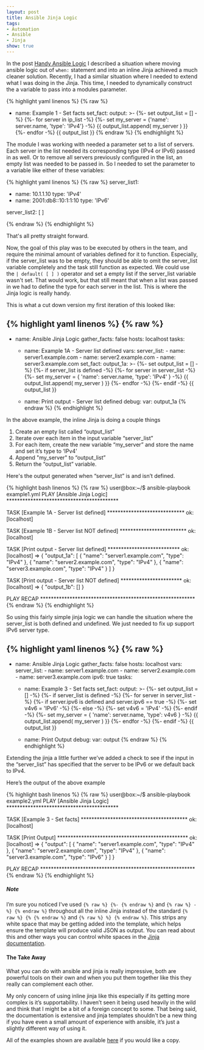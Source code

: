 ```yaml
---
layout: post
title: Ansible Jinja Logic
tags:
- Automation
- Ansible
- Jinja
show: true
---
```


In the post [Handy Ansible Logic](https://mdennett.id.au/2020/06/01/Handy-Ansible-Logic/) I described a situation where moving ansible logic out of ```when:``` statement and into an inline Jinja achieved a much cleaner solution. Recently, I had a similar situation where I needed to extend what I was doing in the Jinja. This time, I needed to dynamically construct the a variable to pass into a modules parameter.

{% highlight yaml linenos %}
{% raw %}
- name: Example 1 - Set facts
    set_fact:
      output: >-
        {%- set output_list = [] -%}
        {%- for server in ip_list -%}
          {%- set my_server = {'name': server.name, 'type': 'IPv4'} -%}
          {{ output_list.append( my_server ) }}
        {%- endfor -%}
        {{ output_list }}
{% endraw %}
{% endhighlight %}


<!--more-->


The module I was working with needed a parameter set to a list of servers. Each server in the list needed its corresponding type (IPv4 or IPv6) passed in as well. Or to remove all servers previously configured in the list, an empty list was needed to be passed in. So I needed to set the parameter to a variable like either of these variables:

{% highlight yaml linenos %}
{% raw %}
server_list1:
  - name: 10.1.1.10
    type: 'IPv4'
  - name: 2001:db8::10:1:1:10
    type: 'IPv6'

server_list2: [ ]

{% endraw %}
{% endhighlight %}

That's all pretty straight forward.


Now, the goal of this play was to be executed by others in the team, and require the minimal amount of variables defined for it to function. Especially, if the server_list was to be empty, they should be able to omit the server_list variable completely and the task still function as expected. We could use the ```| default( [ ] )``` operator and set a empty list if the server_list variable wasn't set. That would work, but that still meant that when a list was passed in we had to define the type for each server in the list. This is where the Jinja logic is really handy.


This is what a cut down version my first iteration of this looked like:

{% highlight yaml linenos %}
{% raw %}
---
- name: Ansible Jinja Logic
  gather_facts: false
  hosts: localhost
  tasks:

  - name: Example 1A - Server list defined
    vars:
      server_list:
        - name: server1.example.com
        - name: server2.example.com
        - name: server3.example.com
    set_fact:
      output_1a: >-
        {%- set output_list = [] -%}
        {%- if server_list is defined -%}
          {%- for server in server_list -%}
            {%- set my_server = {
                  'name': server.name,
                  'type': 'IPv4'
                }
            -%}
            {{ output_list.append( my_server ) }}
          {%- endfor -%}
        {%- endif -%}
        {{ output_list }}

  - name: Print output - Server list defined
    debug:
      var: output_1a
{% endraw %}
{% endhighlight %}


In the above example, the inline Jinja is doing a couple things

1. Create an empty list called “output_list”
2. Iterate over each item in the input variable “server_list”
3. For each item, create the new variable “my_server” and store the name and set it’s type to ‘IPv4’
4. Append "my_server" to “output_list”
4. Return the “output_list” variable.

Here's the output generated when “server_list” is and isn’t defined.

{% highlight bash linenos %}
{% raw %}
user@box:~/$ ansible-playbook example1.yml
PLAY [Ansible Jinja Logic] ******************************************

TASK [Example 1A - Server list defined] *****************************
ok: [localhost]

TASK [Example 1B - Server list NOT defined] *************************
ok: [localhost]

TASK [Print output - Server list defined] ***************************
ok: [localhost] => {
    "output_1a": [
        {
            "name": "server1.example.com",
            "type": "IPv4"
        },
        {
            "name": "server2.example.com",
            "type": "IPv4"
        },
        {
            "name": "server3.example.com",
            "type": "IPv4"
        }
    ]
}

TASK [Print output - Server list NOT defined] ***********************
ok: [localhost] => {
    "output_1b": []
}

PLAY RECAP **********************************************************
{% endraw %}
{% endhighlight %}


So using this fairly simple jinja logic we can handle the situation where the server_list is both defined and undefined. We just needed to fix up support IPv6 server type.

{% highlight yaml linenos %}
{% raw %}
---
- name: Ansible Jinja Logic
  gather_facts: false
  hosts: localhost
  vars:
    server_list:
      - name: server1.example.com
      - name: server2.example.com
      - name: server3.example.com
        ipv6: true
  tasks:

  - name: Example 3 - Set facts
    set_fact:
      output: >-
        {%- set output_list = [] -%}
        {%- if server_list is defined -%}
          {%- for server in server_list -%}
            {%- if server.ipv6 is defined and server.ipv6 == true -%}
              {%- set v4v6 = 'IPv6' -%}
            {%- else -%}
              {%- set v4v6 = 'IPv4' -%}
            {%- endif -%}
            {%- set my_server = {
                  'name': server.name,
                  'type': v4v6
                }
            -%}
            {{ output_list.append( my_server ) }}
          {%- endfor -%}
        {%- endif -%}
        {{ output_list }}

  - name: Print Output
    debug:
      var: output
{% endraw %}
{% endhighlight %}


Extending the jinja a little further we’ve added a check to see if the input in the “server_list” has specified that the server to be IPv6 or we default back to IPv4.

Here’s the output of the above example


{% highlight bash linenos %}
{% raw %}
user@box:~/$ ansible-playbook example2.yml
PLAY [Ansible Jinja Logic] ******************************************

TASK [Example 3 - Set facts] ****************************************
ok: [localhost]

TASK [Print Output] *************************************************
ok: [localhost] => {
    "output": [
        {
            "name": "server1.example.com",
            "type": "IPv4"
        },
        {
            "name": "server2.example.com",
            "type": "IPv4"
        },
        {
            "name": "server3.example.com",
            "type": "IPv6"
        }
    ]
}

PLAY RECAP **********************************************************
{% endraw %}
{% endhighlight %}


##### Note
I’m sure you noticed I've used ```{% raw %} {%- {% endraw %}``` and ```{% raw %} -%} {% endraw %}``` throughout all the inline Jinja instead of the standard ```{% raw %} {% {% endraw %}``` and ```{% raw %} %} {% endraw %}```. This strips any white space that may be getting added into the template, which helps ensure the template will produce valid JSON as output. You can read about this and other ways you can control white spaces in the [Jinja documentation](https://jinja.palletsprojects.com/en/3.1.x/templates/#whitespace-control).


#### The Take Away
What you can do with ansible and jinja is really impressive, both are powerful tools on their own  and when you put them together like this they really can complement each other.

My only concern of using inline jinja like this especially if its getting more complex is it’s supportability. I haven’t seen it being used heavily in the wild and think that I might be a bit of a foreign concept to some. That being said, the documentation is extensive and jinja templates shouldn't be a new thing if you have even a small amount of experience with ansible, it’s just a slightly different way of using it.

All of the examples shown are available [here](https://github.com/matthewdennett/2022-09-01-Ansible-Jinja-Logic) if you would like a copy.
